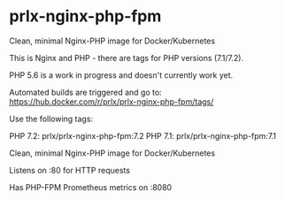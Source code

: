# prlx-nginx-php-fpm

Clean, minimal Nginx-PHP image for Docker/Kubernetes

This is Nginx and PHP - there are tags for PHP versions (7.1/7.2).

PHP 5.6 is a work in progress and doesn't currently work yet.

Automated builds are triggered and go to: https://hub.docker.com/r/prlx/prlx-nginx-php-fpm/tags/

Use the following tags:

PHP 7.2: prlx/prlx-nginx-php-fpm:7.2
PHP 7.1: prlx/prlx-nginx-php-fpm:7.1

Clean, minimal Nginx-PHP image for Docker/Kubernetes

Listens on :80 for HTTP requests

Has PHP-FPM Prometheus metrics on :8080
